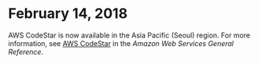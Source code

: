 # February 14, 2018<a name="history-2018-02-14"></a>

AWS CodeStar is now available in the Asia Pacific \(Seoul\) region\. For more information, see [AWS CodeStar](http://docs.aws.amazon.com/general/latest/gr/rande.html#codestar_region) in the *Amazon Web Services General Reference*\.